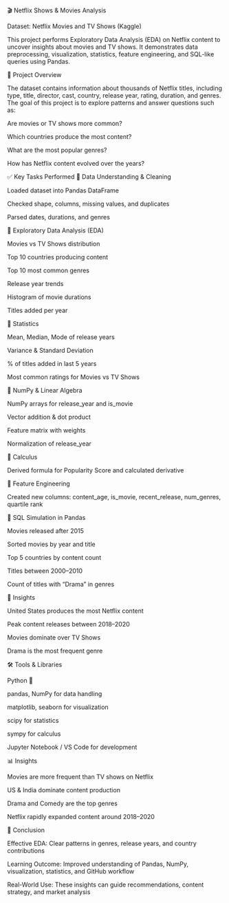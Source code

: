 🎬 Netflix Shows & Movies Analysis

Dataset: Netflix Movies and TV Shows (Kaggle)

This project performs Exploratory Data Analysis (EDA) on Netflix content to uncover insights about movies and TV shows. It demonstrates data preprocessing, visualization, statistics, feature engineering, and SQL-like queries using Pandas.

📖 Project Overview

The dataset contains information about thousands of Netflix titles, including type, title, director, cast, country, release year, rating, duration, and genres.
The goal of this project is to explore patterns and answer questions such as:

Are movies or TV shows more common?

Which countries produce the most content?

What are the most popular genres?

How has Netflix content evolved over the years?

✅ Key Tasks Performed
🔹 Data Understanding & Cleaning

Loaded dataset into Pandas DataFrame

Checked shape, columns, missing values, and duplicates

Parsed dates, durations, and genres

🔹 Exploratory Data Analysis (EDA)

Movies vs TV Shows distribution

Top 10 countries producing content

Top 10 most common genres

Release year trends

Histogram of movie durations

Titles added per year

🔹 Statistics

Mean, Median, Mode of release years

Variance & Standard Deviation

% of titles added in last 5 years

Most common ratings for Movies vs TV Shows

🔹 NumPy & Linear Algebra

NumPy arrays for release_year and is_movie

Vector addition & dot product

Feature matrix with weights

Normalization of release_year

🔹 Calculus

Derived formula for Popularity Score and calculated derivative

🔹 Feature Engineering

Created new columns: content_age, is_movie, recent_release, num_genres, quartile rank

🔹 SQL Simulation in Pandas

Movies released after 2015

Sorted movies by year and title

Top 5 countries by content count

Titles between 2000–2010

Count of titles with “Drama” in genres

🔹 Insights

United States produces the most Netflix content

Peak content releases between 2018–2020

Movies dominate over TV Shows

Drama is the most frequent genre

🛠️ Tools & Libraries

Python 🐍

pandas, NumPy for data handling

matplotlib, seaborn for visualization

scipy for statistics

sympy for calculus

Jupyter Notebook / VS Code for development

📊 Insights

Movies are more frequent than TV shows on Netflix

US & India dominate content production

Drama and Comedy are the top genres

Netflix rapidly expanded content around 2018–2020

🏁 Conclusion

Effective EDA: Clear patterns in genres, release years, and country contributions

Learning Outcome: Improved understanding of Pandas, NumPy, visualization, statistics, and GitHub workflow

Real-World Use: These insights can guide recommendations, content strategy, and market analysis
